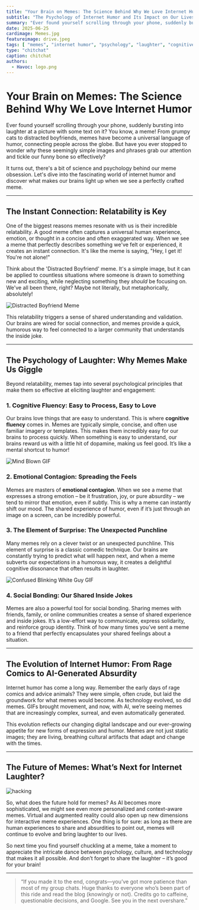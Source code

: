 ```yaml
---
title: "Your Brain on Memes: The Science Behind Why We Love Internet Humor"
subtitle: "The Psychology of Internet Humor and Its Impact on Our Lives"
summary: "Ever found yourself scrolling through your phone, suddenly bursting into laughter at a picture with some text on it? You know, a meme! From grumpy"
date: 2025-06-25
cardimage: Memes.jpg
featureimage: drive.jpeg
tags: [ "memes", "internet humor", "psychology", "laughter", "cognitive science", "social media" ]
type: "chitchat"
caption: chitchat
authors:
  - Havoc: logo.png
---
```



# Your Brain on Memes: The Science Behind Why We Love Internet Humor

Ever found yourself scrolling through your phone, suddenly bursting into laughter at a picture with some text on it? You know, a meme! From grumpy cats to distracted boyfriends, memes have become a universal language of humor, connecting people across the globe. But have you ever stopped to wonder *why* these seemingly simple images and phrases grab our attention and tickle our funny bone so effectively?

It turns out, there's a bit of science and psychology behind our meme obsession. Let's dive into the fascinating world of internet humor and discover what makes our brains light up when we see a perfectly crafted meme.

---

## The Instant Connection: Relatability is Key

One of the biggest reasons memes resonate with us is their incredible relatability. A good meme often captures a universal human experience, emotion, or thought in a concise and often exaggerated way. When we see a meme that perfectly describes something we've felt or experienced, it creates an instant connection. It's like the meme is saying, "Hey, I get it! You're not alone!"

Think about the 'Distracted Boyfriend' meme. It's a simple image, but it can be applied to countless situations where someone is drawn to something new and exciting, while neglecting something they *should* be focusing on. We've all been there, right? Maybe not literally, but metaphorically, absolutely!

![Distracted Boyfriend Meme](https://private-us-east-1.manuscdn.com/sessionFile/g19pwiHrxWpSxn7hGrhgjq/sandbox/HGfFHbEKzskDqc8NpPtQmm-images_1750841366974_na1fn_L2hvbWUvdWJ1bnR1L3VwbG9hZC9zZWFyY2hfaW1hZ2VzL09qMHVpcVc1QzlNMw.jpg?Policy=eyJTdGF0ZW1lbnQiOlt7IlJlc291cmNlIjoiaHR0cHM6Ly9wcml2YXRlLXVzLWVhc3QtMS5tYW51c2Nkbi5jb20vc2Vzc2lvbkZpbGUvZzE5cHdpSHJ4V3BTeG43aEdyaGdqcS9zYW5kYm94L0hHZkZIYkVLenNrRHFjOE5wUHRRbW0taW1hZ2VzXzE3NTA4NDEzNjY5NzRfbmExZm5fTDJodmJXVXZkV0oxYm5SMUwzVndiRzloWkM5elpXRnlZMmhmYVcxaFoyVnpMMDlxTUhWcGNWYzFRemxOTXcuanBnIiwiQ29uZGl0aW9uIjp7IkRhdGVMZXNzVGhhbiI6eyJBV1M6RXBvY2hUaW1lIjoxNzY3MjI1NjAwfX19XX0_&Key-Pair-Id=K2HSFNDJXOU9YS&Signature=WELa4bF91xHPwYTtfARH03D7YKIY8GE-u6Iln1xh4ksbgkJ6WPR-2jHs77IJjVPIHLKRdg9pVJP98GgqNRQCWXpVT1fwOaOUL--Soy7RTcfsGGC7pTD7bLViZ~GsCsvaZCC~J8b9IGe5TIZs-ugXDYrnPmDkoklNLfV4OutstQK0oraQmxqAaXguZYSIrtwgg08VdwAuHQyWuGIAzCfEscYQzI5sUENa~LN3Hh3vXCp17kGZnntWxJiSuGFu9Krjmtf~MwOqEQ3rG4mbw5hGn2sZFd-25r1IIc3wPyCp7ypsgP-fiJVIYBvpbcV044GS-tsFBkKCGYQM76zt4pcp9w__)

This relatability triggers a sense of shared understanding and validation. Our brains are wired for social connection, and memes provide a quick, humorous way to feel connected to a larger community that understands the inside joke.



---

## The Psychology of Laughter: Why Memes Make Us Giggle

Beyond relatability, memes tap into several psychological principles that make them so effective at eliciting laughter and engagement:

### 1. Cognitive Fluency: Easy to Process, Easy to Love

Our brains love things that are easy to understand. This is where **cognitive fluency** comes in. Memes are typically simple, concise, and often use familiar imagery or templates. This makes them incredibly easy for our brains to process quickly. When something is easy to understand, our brains reward us with a little hit of dopamine, making us feel good. It’s like a mental shortcut to humor!

![Mind Blown GIF](https://media1.tenor.com/m/YWvXorgErA8AAAAd/family-technology.gif)

### 2. Emotional Contagion: Spreading the Feels

Memes are masters of **emotional contagion**. When we see a meme that expresses a strong emotion – be it frustration, joy, or pure absurdity – we tend to mirror that emotion, even if subtly. This is why a meme can instantly shift our mood. The shared experience of humor, even if it’s just through an image on a screen, can be incredibly powerful.

### 3. The Element of Surprise: The Unexpected Punchline

Many memes rely on a clever twist or an unexpected punchline. This element of surprise is a classic comedic technique. Our brains are constantly trying to predict what will happen next, and when a meme subverts our expectations in a humorous way, it creates a delightful cognitive dissonance that often results in laughter.

![Confused Blinking White Guy GIF](https://media1.tenor.com/m/TZd4iI0rE2cAAAAC/ughhh.gif)

### 4. Social Bonding: Our Shared Inside Jokes

Memes are also a powerful tool for social bonding. Sharing memes with friends, family, or online communities creates a sense of shared experience and inside jokes. It’s a low-effort way to communicate, express solidarity, and reinforce group identity. Think of how many times you’ve sent a meme to a friend that perfectly encapsulates your shared feelings about a situation.

---

## The Evolution of Internet Humor: From Rage Comics to AI-Generated Absurdity

Internet humor has come a long way. Remember the early days of rage comics and advice animals? They were simple, often crude, but laid the groundwork for what memes would become. As technology evolved, so did memes. GIFs brought movement, and now, with AI, we’re seeing memes that are increasingly complex, surreal, and even automatically generated.

This evolution reflects our changing digital landscape and our ever-growing appetite for new forms of expression and humor. Memes are not just static images; they are living, breathing cultural artifacts that adapt and change with the times.

---

## The Future of Memes: What’s Next for Internet Laughter?

![hacking](https://media1.tenor.com/m/zh58XZRJuzYAAAAd/cat-hacking.gif)

So, what does the future hold for memes? As AI becomes more sophisticated, we might see even more personalized and context-aware memes. Virtual and augmented reality could also open up new dimensions for interactive meme experiences. One thing is for sure: as long as there are human experiences to share and absurdities to point out, memes will continue to evolve and bring laughter to our lives.

So next time you find yourself chuckling at a meme, take a moment to appreciate the intricate dance between psychology, culture, and technology that makes it all possible. And don’t forget to share the laughter – it’s good for your brain!

---


> “If you made it to the end, congrats—you’ve got more patience than most of my group chats. Huge thanks to everyone who’s been part of this ride and read the blog (knowingly or not). Credits go to caffeine, questionable decisions, and Google. See you in the next overshare.”
